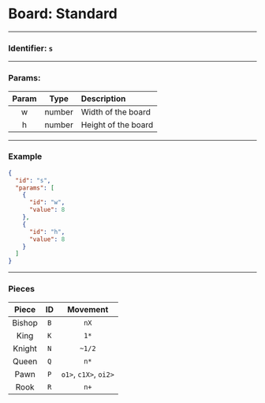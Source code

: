 # Board: Standard

---

### Identifier: `s`

---

### Params:

| Param | Type | Description |
|:---:|:---:|:--- |
| w | number | Width of the board |
| h | number | Height of the board |

---

### Example

```json
{
  "id": "s",
  "params": [
    {
      "id": "w",
      "value": 8
    },
    {
      "id": "h",
      "value": 8
    }
  ]
}
```

---

### Pieces

| Piece | ID | Movement |
|:---:|:---:|:---:|
| Bishop | `B` | `nX` |
| King | `K` | `1*` |
| Knight | `N` | `~1/2` |
| Queen | `Q` | `n*` |
| Pawn | `P` | `o1>`, `c1X>`, `oi2>` |
| Rook | `R` | `n+` |
